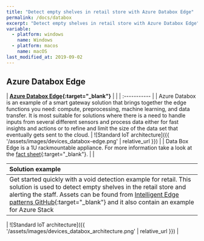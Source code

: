 ```yaml
---
title: "Detect empty shelves in retail store with Azure Databox Edge"
permalink: /docs/databox
excerpt: "Detect empty shelves in retail store with Azure Databox Edge"
variable:
  - platform: windows
    name: Windows
  - platform: macos
    name: macOS
last_modified_at: 2019-09-02
---
```


## Azure Databox Edge

| **[Azure Databox Edge](https://azure.microsoft.com/en-us/services/databox/edge/){:target="_blank"}** |  |
| :----------- |
| Azure Databox is an example of a smart gateway solution that brings together the edge functions you need: compute, preprocessing, machine learning, and data transfer. It is most suitable for solutions where there is a need to handle inputs from several different sensors and process data either for fast insights and actions or to refine and limit the size of the data set that eventually gets sent to the cloud. | ![Standard IoT architecture]({{ '/assets/images/devices_databox-edge.png' | relative_url }}) | 
| Data Box Edge is a 1U rackmountable appliance. For more information take a look at the [fact sheet](https://azure.microsoft.com/mediahandler/files/resourcefiles/azure-data-box-edge-datasheet/Azure%20Data%20Box%20Edge%20Datasheet.pdf){:target="_blank"}. |  |

| Solution example |
| :----------- |
| Get started quickly with a void detection example for retail. This solution is used to detect empty shelves in the retail store and alerting the staff. Assets can be found from [Intelligent Edge patterns GitHub](https://github.com/Azure-Samples/azure-intelligent-edge-patterns/tree/master/edge-ai-void-detection){:target="_blank"} and it also contain an example for Azure Stack|

| ![Standard IoT architecture]({{ '/assets/images/devices_databox_architecture.png' | relative_url }}) |

